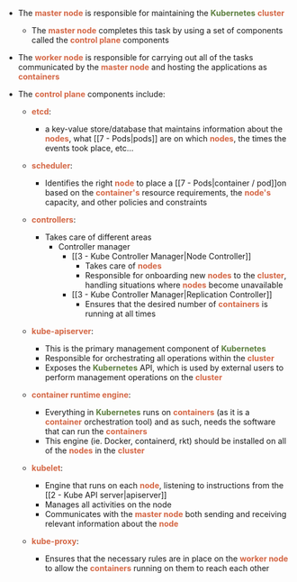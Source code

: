 - The <b><span style="color:#d46644">master node</span></b> is responsible for maintaining the <b><span style="color:#5c7e3e">Kubernetes</span></b> <b><span style="color:#d46644">cluster</span></b>
	- The <b><span style="color:#d46644">master node</span></b> completes this task by using a set of components called the <b><span style="color:#d46644">control plane</span></b> components

- The <b><span style="color:#d46644">worker node</span></b> is responsible for carrying out all of the tasks communicated by the <b><span style="color:#d46644">master node</span></b> and hosting the applications as <b><span style="color:#d46644">containers</span></b>

- The <b><span style="color:#d46644">control plane</span></b> components include:
	- <b><span style="color:#d46644">etcd</span></b>:
		- a key-value store/database that maintains information about the <b><span style="color:#d46644">nodes</span></b>, what [[7 - Pods|pods]] are on which <b><span style="color:#d46644">nodes</span></b>, the times the events took place, etc…

	- <b><span style="color:#d46644">scheduler</span></b>:
		- Identifies the right <b><span style="color:#d46644">node</span></b> to place a [[7 - Pods|container / pod]]on based on the <b><span style="color:#d46644">container's</span></b> resource requirements, the <b><span style="color:#d46644">node's</span></b> capacity, and other policies and constraints

	- <b><span style="color:#d46644">controllers</span></b>:
		- Takes care of different areas
			- Controller manager
				- [[3 - Kube Controller Manager|Node Controller]]
					- Takes care of <b><span style="color:#d46644">nodes</span></b>
					- Responsible for onboarding new <b><span style="color:#d46644">nodes</span></b> to the <b><span style="color:#d46644">cluster</span></b>, handling situations where <b><span style="color:#d46644">nodes</span></b> become unavailable
				- [[3 - Kube Controller Manager|Replication Controller]]
					- Ensures that the desired number of <b><span style="color:#d46644">containers</span></b> is running at all times

	- <b><span style="color:#d46644">kube-apiserver</span></b>:
		- This is the primary management component of <b><span style="color:#5c7e3e">Kubernetes</span></b>
		- Responsible for orchestrating all operations within the <b><span style="color:#d46644">cluster</span></b>
		- Exposes the <b><span style="color:#5c7e3e">Kubernetes</span></b> API, which is used by external users to perform management operations on the <b><span style="color:#d46644">cluster</span></b>

	- <b><span style="color:#d46644">container runtime engine</span></b>:
		- Everything in <b><span style="color:#5c7e3e">Kubernetes</span></b> runs on <b><span style="color:#d46644">containers</span></b> (as it is a <b><span style="color:#d46644">container</span></b> orchestration tool) and as such, needs the software that can run the <b><span style="color:#d46644">containers</span></b>
		- This engine (ie. Docker, containerd, rkt) should be installed on all of the <b><span style="color:#d46644">nodes</span></b> in the <b><span style="color:#d46644">cluster</span></b>

	- <b><span style="color:#d46644">kubelet</span></b>:
		- Engine that runs on each <b><span style="color:#d46644">node</span></b>, listening to instructions from the [[2 - Kube API server|apiserver]]
		- Manages all activities on the node
		- Communicates with the <b><span style="color:#d46644">master node</span></b> both sending and receiving relevant information about the <b><span style="color:#d46644">node</span></b>

	- <b><span style="color:#d46644">kube-proxy</span></b>:
		- Ensures that the necessary rules are in place on the <b><span style="color:#d46644">worker node</span></b> to allow the <b><span style="color:#d46644">containers</span></b> running on them to reach each other
